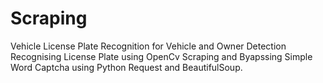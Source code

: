 # Scraping
Vehicle License Plate Recognition for Vehicle and Owner Detection
Recognising License Plate using OpenCv
Scraping and Byapssing Simple Word Captcha using Python Request and BeautifulSoup.
